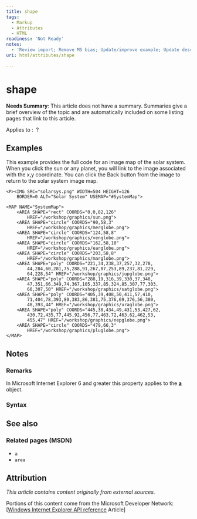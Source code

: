 ```yaml
---
title: shape
tags:
  - Markup
  - Attributes
  - HTML
readiness: 'Not Ready'
notes:
  - 'Review import; Remove MS bias; Update/improve example; Update descriptions; Fix lists & compatibility info'
uri: html/attributes/shape

---
```

# shape

**Needs Summary**: This article does not have a summary. Summaries give a brief overview of the topic and are automatically included on some listing pages that link to this article.

Applies to
:    ?

## Examples

This example provides the full code for an image map of the solar system. When you click the sun or any planet, you will link to the image associated with the x,y coordinate. You can click the Back button from the image to return to the solar system image map.

    <P><IMG SRC="solarsys.png" WIDTH=504 HEIGHT=126
        BORDER=0 ALT="Solar System" USEMAP="#SystemMap">

    <MAP NAME="SystemMap">
        <AREA SHAPE="rect" COORDS="0,0,82,126"
            HREF="/workshop/graphics/sun.png">
        <AREA SHAPE="circle" COORDS="90,58,3"
            HREF="/workshop/graphics/merglobe.png">
        <AREA SHAPE="circle" COORDS="124,58,8"
            HREF="/workshop/graphics/venglobe.png">
        <AREA SHAPE="circle" COORDS="162,58,10"
            HREF="/workshop/graphics/earglobe.png">
        <AREA SHAPE="circle" COORDS="203,58,8"
            HREF="/workshop/graphics/marglobe.png">
        <AREA SHAPE="poly" COORDS="221,34,238,37,257,32,278,
            44,284,60,281,75,288,91,267,87,253,89,237,81,229,
            64,228,54" HREF="/workshop/graphics/jupglobe.png">
        <AREA SHAPE="poly" COORDS="288,19,316,39,330,37,348,
            47,351,66,349,74,367,105,337,85,324,85,307,77,303,
            60,307,50" HREF="/workshop/graphics/satglobe.png">
        <AREA SHAPE="poly" COORDS="405,39,408,50,411,57,410,
            71,404,78,393,80,383,86,381,75,376,69,376,56,380,
            48,393,44" HREF="/workshop/graphics/uraglobe.png">
        <AREA SHAPE="poly" COORDS="445,38,434,49,431,53,427,62,
            430,72,435,77,445,92,456,77,463,72,463,62,462,53,
            455,47" HREF="/workshop/graphics/nepglobe.png">
        <AREA SHAPE="circle" COORDS="479,66,3"
            HREF="/workshop/graphics/pluglobe.png">
    </MAP>

## Notes

### Remarks

In Microsoft Internet Explorer 6 and greater this property applies to the [**a**](/html/elements/a) object.

### Syntax

## See also

### Related pages (MSDN)

-   `a`
-   `area`

## Attribution

*This article contains content originally from external sources.*

Portions of this content come from the Microsoft Developer Network: [[Windows Internet Explorer API reference](http://msdn.microsoft.com/en-us/library/ie/hh828809%28v=vs.85%29.aspx) Article]

